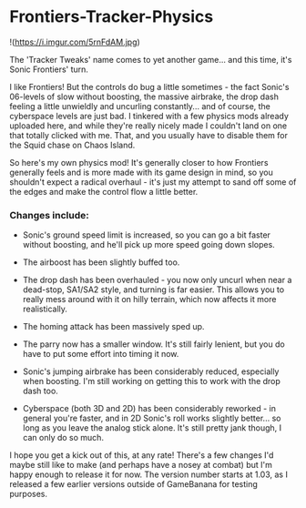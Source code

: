 # Frontiers-Tracker-Physics

!(https://i.imgur.com/5rnFdAM.jpg)

The 'Tracker Tweaks' name comes to yet another game... and this time, it's Sonic Frontiers' turn.

I like Frontiers! But the controls do bug a little sometimes - the fact Sonic's 06-levels of slow without boosting, the massive airbrake, the drop dash feeling a little unwieldly and uncurling constantly... and of course, the cyberspace levels are just bad. I tinkered with a few physics mods already uploaded here, and while they're really nicely made I couldn't land on one that totally clicked with me. That, and you usually have to disable them for the Squid chase on Chaos Island.

So here's my own physics mod! It's generally closer to how Frontiers generally feels and is more made with its game design in mind, so you shouldn't expect a radical overhaul - it's just my attempt to sand off some of the edges and make the control flow a little better.



### Changes include:

- Sonic's ground speed limit is increased, so you can go a bit faster without boosting, and he'll pick up more speed going down slopes.

- The airboost has been slightly buffed too.

- The drop dash has been overhauled - you now only uncurl when near a dead-stop, SA1/SA2 style, and turning is far easier. This allows you to really mess around with it on hilly terrain, which now affects it more realistically.

- The homing attack has been massively sped up.

- The parry now has a smaller window. It's still fairly lenient, but you do have to put some effort into timing it now.

- Sonic's jumping airbrake has been considerably reduced, especially when boosting. I'm still working on getting this to work with the drop dash too.

- Cyberspace (both 3D and 2D) has been considerably reworked - in general you're faster, and in 2D Sonic's roll works slightly better... so long as you leave the analog stick alone. It's still pretty jank though, I can only do so much.


I hope you get a kick out of this, at any rate! There's a few changes I'd maybe still like to make (and perhaps have a nosey at combat) but I'm happy enough to release it for now. The version number starts at 1.03, as I released a few earlier versions outside of GameBanana for testing purposes. 

